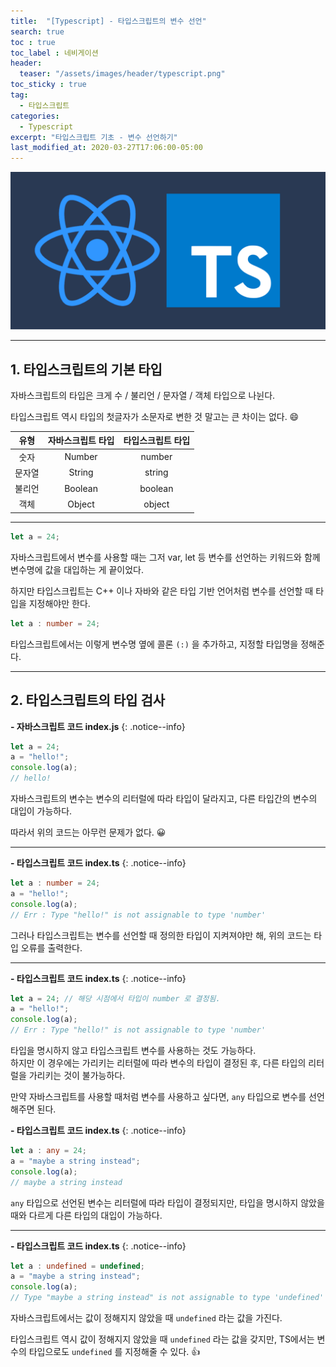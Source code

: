```yaml
---
title:  "[Typescript] - 타입스크립트의 변수 선언"
search: true
toc : true
toc_label : 네비게이션
header:
  teaser: "/assets/images/header/typescript.png"
toc_sticky : true
tag:
  - 타입스크립트
categories:
  - Typescript
excerpt: "타입스크립트 기초 - 변수 선언하기"
last_modified_at: 2020-03-27T17:06:00-05:00
---
```

<img src = "/assets/images/header/typescript.png">

---

## 1. 타입스크립트의 기본 타입

자바스크립트의 타입은 크게 수 / 불리언 / 문자열 / 객체 타입으로 나뉜다.

타입스크립트 역시 타입의 첫글자가 소문자로 변한 것 말고는 큰 차이는 없다. 😄

| 유형  | 자바스크립트 타입  |  타입스크립트 타입 |
|:-:|:-:|:-:|
| 숫자  | Number   | number  |
| 문자열  | String  | string  |
| 불리언  | Boolean  | boolean  |  
| 객체  | Object  | object  |  

---

```javascript
let a = 24;
```

자바스크립트에서 변수를 사용할 때는 그저 var, let 등 변수를 선언하는 키워드와 함께 변수명에 값을 대입하는 게 끝이었다.   

하지만 타입스크립트는 C++ 이나 자바와 같은 타입 기반 언어처럼 변수를 선언할 때 타입을 지정해야만 한다.

```typescript
let a : number = 24;
```

타입스크립트에서는 이렇게 변수명 옆에 콜론 `(:)` 을 추가하고, 지정할 타입명을 정해준다.

---

## 2. 타입스크립트의 타입 검사

**- 자바스크립트 코드 index.js**
{: .notice--info}

```typescript
let a = 24;
a = "hello!";
console.log(a);
// hello!
```

자바스크립트의 변수는 변수의 리터럴에 따라 타입이 달라지고, 다른 타입간의 변수의 대입이 가능하다.

따라서 위의 코드는 아무런 문제가 없다. 😀

---

**- 타입스크립트 코드 index.ts**
{: .notice--info}

```typescript
let a : number = 24;
a = "hello!";
console.log(a);
// Err : Type "hello!" is not assignable to type 'number'
```

그러나 타입스크립트는 변수를 선언할 때 정의한 타입이 지켜져야만 해, 위의 코드는 타입 오류를 출력한다.

---

**- 타입스크립트 코드 index.ts**
{: .notice--info}

```typescript
let a = 24; // 해당 시점에서 타입이 number 로 결정됨.
a = "hello!";
console.log(a);
// Err : Type "hello!" is not assignable to type 'number'
```

타입을 명시하지 않고 타입스크립트 변수를 사용하는 것도 가능하다.     
하지만 이 경우에는 가리키는 리터럴에 따라 변수의 타입이 결정된 후, 다른 타입의 리터럴을 가리키는 것이 불가능하다.   

만약 자바스크립트를 사용할 때처럼 변수를 사용하고 싶다면, `any` 타입으로 변수를 선언해주면 된다.   

**- 타입스크립트 코드 index.ts**
{: .notice--info}

```typescript
let a : any = 24;
a = "maybe a string instead";
console.log(a);
// maybe a string instead
```

`any` 타입으로 선언된 변수는 리터럴에 따라 타입이 결정되지만, 타입을 명시하지 않았을 때와 다르게 다른 타입의 대입이 가능하다.

---

**- 타입스크립트 코드 index.ts**
{: .notice--info}

```typescript
let a : undefined = undefined;
a = "maybe a string instead";
console.log(a);
// Type "maybe a string instead" is not assignable to type 'undefined'
```

자바스크립트에서는 값이 정해지지 않았을 때 `undefined` 라는 값을 가진다.  

타입스크립트 역시 값이 정해지지 않았을 때 `undefined` 라는 값을 갖지만, TS에서는 변수의 타입으로도 `undefined` 를 지정해줄 수 있다. 👍
